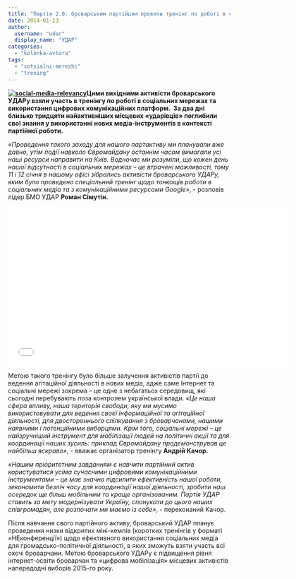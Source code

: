 ```yaml
---
title: "Партія 2.0: броварським партійцям провели тренінг по роботі в соцмережах"
date: 2014-01-13
author: 
  username: "udar"
  display_name: "УДАР"
categories: 
  - "kolonka-avtora"
tags: 
  - "sotsialni-merezhi"
  - "trening"
---
```


**[![social-media-relevancy](https://mpz.brovary.org/wp-content/uploads/2014/01/social-media-relevancy.png)](https://mpz.brovary.org/wp-content/uploads/2014/01/social-media-relevancy.png)Цими вихідними активісти броварського УДАРу взяли участь в тренінгу по роботі в соціальних мережах та використання цифрових комунікаційних платформ.  За два дні близько тридцяти найактивніших місцевих «ударівців» поглибили свої знання у використанні нових медіа-інструментів в контексті партійної роботи.**

_«Проведення такого заходу для нашого партактиву ми планували вже давно, утім події навколо Євромайдану останнім часом вимагали усі наші ресурси направити на Київ. Водночас ми розуміли, що кожен день нашої відсутності в соціальних мережах – це втрачені можливості, тому 11 і 12 січня в нашому офісі зібрались активісти броварського УДАРу, яким було проведено спеціальний тренінг щодо тонкощів роботи в соціальних медіа та з комунікаційними ресурсами Google»_, - розповів лідер БМО УДАР **Роман Сімутін.**

<iframe src="//www.youtube.com/embed/Gcgdt4K7gb4" height="360" width="640" allowfullscreen frameborder="0"></iframe>

Метою такого тренінгу було більше залучення активістів партії до ведення агітаційної діяльності в нових медіа, адже саме Інтернет та соціальні мережі зокрема – це одне з небагатьох середовищ, які сьогодні перебувають поза контролем української влади. _«Це наша сфера впливу, наша територія свободи, яку ми мусимо використовувати для ведення своєї інформаційної та агітаційної діяльності, для двостороннього спілкування з броварчанами, нашими наявними і потенційними виборцями. Крім того, соціальні мережі – це найзручніший інструмент для мобілізації людей на політичні акції та для координації наших зусиль: приклад Євромайдану продемонстрував це найбільш яскраво»_, - вважає організатор тренінгу **Андрій Качор.**

_«Нашим пріоритетним завданням є навчити партійний актив користуватися усіма сучасними цифровими комунікаційними інструментами – це має значно підсилити ефективність нашої роботи, зекономити безліч часу для координації нашої діяльності, зробити наш осередок ще більш мобільним та краще організованим. Партія УДАР ставить за мету модернізувати Україну, спонукати до цього наших співгромадян, але розпочати ми маємо із себе»_, - переконаний Качор.

Після навчання свого партійного активу, броварський УДАР планує проведення низки відкритих міні-кемпів (коротких тренінгів у форматі «НЕконференції») щодо ефективного використання соціальних медіа для громадсько-політичної діяльності, в яких зможуть взяти участь всі охочі броварчани. Метою броварського УДАРу є підвищення рівня інтернет-освіти броварчан та «цифрова мобілізація» місцевих активістів напередодні виборів 2015-го року.
